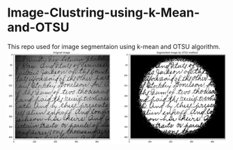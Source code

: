 # Image-Clustring-using-k-Mean-and-OTSU
This repo used for image segmentaion using k-mean and OTSU algorithm.<br />
<img src="https://github.com/Ankit-k786/Image-Clustring-using-k-Mean-and-OTSU/blob/main/Otsu_Thresholding.png" width="512"/>
